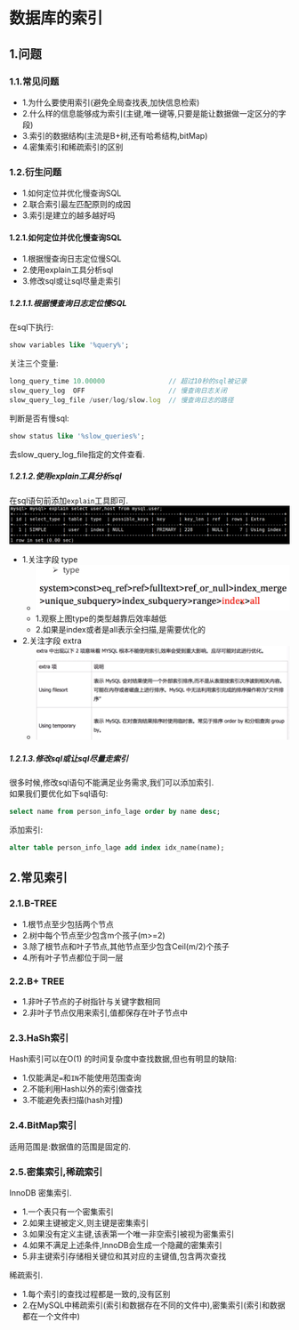 # 数据库的索引

## 1.问题
### 1.1.常见问题
- 1.为什么要使用索引(避免全局查找表,加快信息检索)
- 2.什么样的信息能够成为索引(主键,唯一键等,只要是能让数据做一定区分的字段)
- 3.索引的数据结构(主流是B+树,还有哈希结构,bitMap)
- 4.密集索引和稀疏索引的区别

### 1.2.衍生问题
- 1.如何定位并优化慢查询SQL
- 2.联合索引最左匹配原则的成因
- 3.索引是建立的越多越好吗

#### 1.2.1.如何定位并优化慢查询SQL
- 1.根据慢查询日志定位慢SQL
- 2.使用explain工具分析sql
- 3.修改sql或让sql尽量走索引

##### 1.2.1.1.根据慢查询日志定位慢SQL
在sql下执行:<br>
```sql
show variables like '%query%';
```
关注三个变量:<br>
```js
long_query_time 10.00000                // 超过10秒的sql被记录
slow_query_log  OFF                     // 慢查询日志关闭
slow_query_log_file /user/log/slow.log  // 慢查询日志的路径
```
判断是否有慢sql:<br>
```sql
show status like '%slow_queries%';
```
去slow_query_log_file指定的文件查看.<br>

##### 1.2.1.2.使用explain工具分析sql
在sql语句前添加``explain``工具即可.<br>
![fail](img/2.1.PNG)<br>

- 1.关注字段 type
    - ![fail](img/2.2.PNG)<br>
    - 1.观察上图type的类型越靠后效率越低
    - 2.如果是index或者是all表示全扫描,是需要优化的
- 2.关注字段 extra
    - ![fail](img/2.3.PNG)<br>
    
##### 1.2.1.3.修改sql或让sql尽量走索引
很多时候,修改sql语句不能满足业务需求,我们可以添加索引.<br>
如果我们要优化如下sql语句:<br>
```sql
select name from person_info_lage order by name desc;
```
添加索引:<br>
```sql
alter table person_info_lage add index idx_name(name);
```


## 2.常见索引
### 2.1.B-TREE
- 1.根节点至少包括两个节点
- 2.树中每个节点至少包含m个孩子(m>=2)
- 3.除了根节点和叶子节点,其他节点至少包含Ceil(m/2)个孩子
- 4.所有叶子节点都位于同一层

### 2.2.B+ TREE
- 1.非叶子节点的子树指针与关键字数相同
- 2.非叶子节点仅用来索引,值都保存在叶子节点中

### 2.3.HaSh索引
Hash索引可以在O(1) 的时间复杂度中查找数据,但也有明显的缺陷:<br>
- 1.仅能满足``=``和``IN``不能使用范围查询
- 2.不能利用Hash以外的索引做查找
- 3.不能避免表扫描(hash对撞)

### 2.4.BitMap索引
适用范围是:数据值的范围是固定的.<br>

### 2.5.密集索引,稀疏索引
InnoDB 密集索引.<br>
- 1.一个表只有一个密集索引
- 2.如果主键被定义,则主键是密集索引
- 3.如果没有定义主键,该表第一个唯一非空索引被视为密集索引
- 4.如果不满足上述条件,InnoDB会生成一个隐藏的密集索引
- 5.非主键索引存储相关键位和其对应的主键值,包含两次查找

稀疏索引.<br>
- 1.每个索引的查找过程都是一致的,没有区别
- 2.在MySQL中稀疏索引(索引和数据存在不同的文件中),密集索引(索引和数据都在一个文件中)